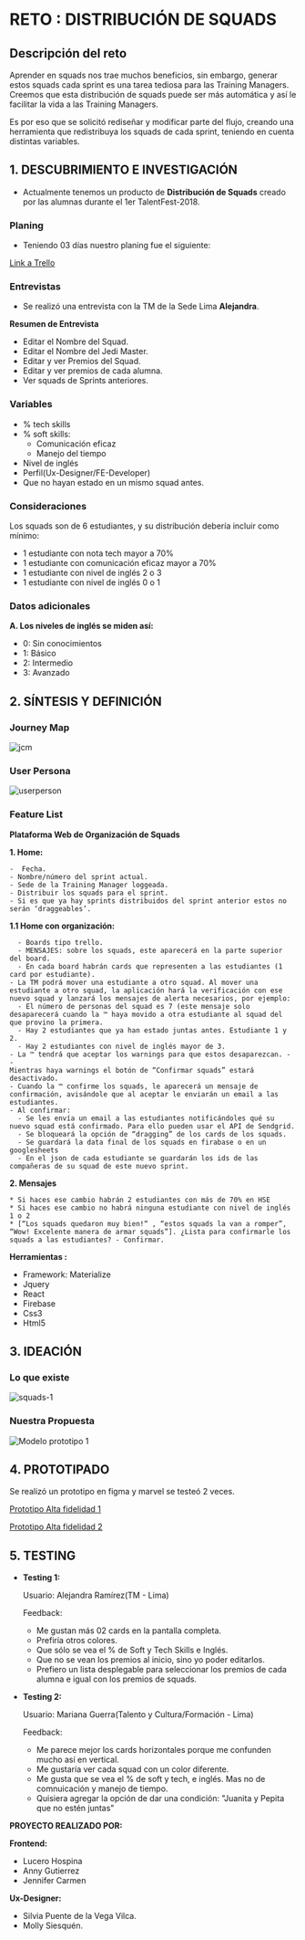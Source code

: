 # **RETO : DISTRIBUCIÓN DE SQUADS**

## **Descripción del reto**

Aprender en squads nos trae muchos beneficios, sin embargo, generar estos squads cada sprint es una tarea tediosa para las Training Managers. Creemos que esta distribución de squads puede ser más automática y así le facilitar la vida a las Training Managers. 

Es por eso que se solicitó rediseñar y modificar parte del flujo, creando una herramienta que redistribuya los squads de cada sprint, teniendo en cuenta distintas variables.

## **1. DESCUBRIMIENTO E INVESTIGACIÓN**
* Actualmente tenemos un producto de **Distribución de Squads** creado por las alumnas durante el 1er TalentFest-2018.

### **Planing**
* Teniendo 03 días  nuestro planing fue el siguiente:

[Link a Trello](https://trello.com/b/sTSWw4Hu/squads-laboratoria)

### **Entrevistas**
* Se realizó una entrevista con la TM de la Sede Lima **Alejandra**.

**Resumen de Entrevista**
- Editar el Nombre del Squad.
- Editar el Nombre del Jedi Master.
- Editar y ver Premios del Squad.
- Editar y ver premios de cada alumna.
- Ver squads de Sprints anteriores.

### **Variables**
  - % tech skills
  - % soft skills:
    - Comunicación eficaz
    - Manejo del tiempo
  - Nivel de inglés
  - Perfil(Ux-Designer/FE-Developer)
  - Que no hayan estado en un mismo squad antes.

### **Consideraciones**

Los squads son de 6 estudiantes, y su distribución debería incluir como mínimo:

  - 1 estudiante con nota tech mayor a 70%
  - 1 estudiante con comunicación eficaz mayor a 70%
  - 1 estudiante con nivel de inglés 2  o 3
  - 1 estudiante con nivel de inglés 0 o 1

### **Datos adicionales**

**A. Los niveles de inglés se miden así:**
  - 0: Sin conocimientos
  - 1: Básico
  - 2: Intermedio
  - 3: Avanzado

<!-- 
### **Conclusiones**
* Según lo que tenemos del *producto anterior*, más la *entrevista* realizada, más las *indicaciones* que debe tener el producto actual se ideó una **Plataforma de Distribución de Squads** teniendo en cuenta lo siguiente: -->



## **2. SÍNTESIS Y DEFINICIÓN**

### **Journey Map**
![jcm](https://user-images.githubusercontent.com/32301249/38036457-5edf84a0-326c-11e8-9ab8-f1dfe4f0ab37.png)

### **User Persona**
![userperson](https://user-images.githubusercontent.com/32301249/38040607-7a541dfa-3275-11e8-82dc-450fa6265b85.png)


### **Feature List**

**Plataforma Web de Organización de Squads**

**1. Home:**

    -  Fecha.
    - Nombre/número del sprint actual.
    - Sede de la Training Manager loggeada. 
    - Distribuir los squads para el sprint. 
    - Si es que ya hay sprints distribuidos del sprint anterior estos no serán ‘draggeables’.

**1.1 Home con organización:**

      - Boards tipo trello. 
      - MENSAJES: sobre los squads, este aparecerá en la parte superior del board. 
      - En cada board habrán cards que representen a las estudiantes (1 card por estudiante). 
    - La TM podrá mover una estudiante a otro squad. Al mover una estudiante a otro squad, la aplicación hará la verificación con ese nuevo squad y lanzará los mensajes de alerta necesarios, por ejemplo:
      - El número de personas del squad es 7 (este mensaje solo desaparecerá cuando la ™ haya movido a otra estudiante al squad del que provino la primera. 
      - Hay 2 estudiantes que ya han estado juntas antes. Estudiante 1 y 2. 
      - Hay 2 estudiantes con nivel de inglés mayor de 3. 
    - La ™ tendrá que aceptar los warnings para que estos desaparezcan. - - 
    Mientras haya warnings el botón de “Confirmar squads” estará desactivado.
    - Cuando la ™ confirme los squads, le aparecerá un mensaje de confirmación, avisándole que al aceptar le enviarán un email a las estudiantes.
    - Al confirmar: 
      - Se les envía un email a las estudiantes notificándoles qué su nuevo squad está confirmado. Para ello pueden usar el API de Sendgrid.
      - Se bloqueará la opción de “dragging” de los cards de los squads. 
      - Se guardará la data final de los squads en firabase o en un googlesheets
      - En el json de cada estudiante se guardarán los ids de las compañeras de su squad de este nuevo sprint.

**2. Mensajes**

    * Si haces ese cambio habrán 2 estudiantes con más de 70% en HSE
    * Si haces ese cambio no habrá ninguna estudiante con nivel de inglés 1 o 2
    * [“Los squads quedaron muy bien!“ , “estos squads la van a romper”, “Wow! Excelente manera de armar squads”]. ¿Lista para confirmarle los squads a las estudiantes? - Confirmar.


**Herramientas :**  
- Framework: Materialize
- Jquery
- React
- Firebase
- Css3
- Html5

## **3. IDEACIÓN**
### **Lo que existe**
![squads-1](https://user-images.githubusercontent.com/32301249/37995647-cf26942a-31da-11e8-9d75-590a425cef6b.png)

### **Nuestra Propuesta**
![Modelo prototipo 1](https://user-images.githubusercontent.com/32301249/37998411-21a1e98a-31e4-11e8-876b-de99d2ceff76.png)



## **4. PROTOTIPADO**
Se realizó un prototipo en figma y marvel se testeó 2 veces.

[Prototipo Alta fidelidad 1](https://marvelapp.com/3bc6eae)

[Prototipo Alta fidelidad 2]()

## **5. TESTING**

* **Testing 1:**

  Usuario: Alejandra Ramírez(TM - Lima)

  Feedback:
  - Me gustan más 02 cards en la pantalla completa.
  - Prefiría otros colores.
  - Que sólo se vea el % de Soft y Tech Skills e Inglés.
  - Que no se vean los premios al inicio, sino yo poder editarlos.
  - Prefiero un lista desplegable para seleccionar los premios de cada alumna e igual con los premios de squads.

* **Testing 2:** 

  Usuario: Mariana Guerra(Talento y Cultura/Formación - Lima)

  Feedback:
  - Me parece mejor los cards horizontales porque me confunden mucho así en vertical.
  - Me gustaría ver cada squad con un color diferente.
  - Me gusta que se vea el % de soft y tech, e inglés. Mas no de comnuicación y manejo de tiempo.
  - Quisiera agregar la opción de dar una condición: "Juanita y Pepita que no estén juntas"




**PROYECTO REALIZADO POR:**

**Frontend:**
  - Lucero Hospina
  - Anny Gutierrez
  - Jennifer Carmen

**Ux-Designer:**
  - Silvia Puente de la Vega Vilca.
  - Molly Siesquén.
